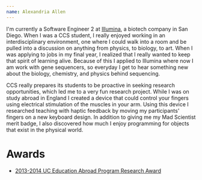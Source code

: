 ```yaml
---
name: Alexandria Allen
---
```



I'm currently a Software Engineer 2 at [Illumina](https://www.illumina.com/), a biotech company in
San Diego. When I was a CCS student, I really enjoyed working in an
interdisciplinary environment, one where I could walk into a room and
be pulled into a discussion on anything from physics, to biology, to
art. When I was applying to jobs in my final year, I realized that I
really wanted to keep that spirit of learning alive. Because of this I
applied to Illumina where now I am work with gene sequencers, so
everyday I get to hear something new about the biology, chemistry, and
physics behind sequencing.

CCS really prepares its students to be proactive in seeking research
opportunities, which led me to a very fun research project. While I
was on study abroad in England I created a device that could control
your fingers using electrical stimulation of the muscles in your
arm. Using this device I researched teaching with haptic feedback by
moving my participants' fingers on a new keyboard design. In addition
to giving me my Mad Scientist merit badge, I also discovered how much
I enjoy programming for objects that exist in the physical world.

# Awards

* [2013-2014 UC Education Abroad Program Research Award](https://ccs.ucsb.edu/news-and-events/news/ccs-computing-student-alexandria-allen-wins-uceap-research-award)
